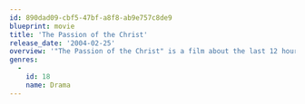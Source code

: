 ```yaml
---
id: 890dad09-cbf5-47bf-a8f8-ab9e757c8de9
blueprint: movie
title: 'The Passion of the Christ'
release_date: '2004-02-25'
overview: '"The Passion of the Christ" is a film about the last 12 hours in the life of Jesus. Director Mel Gibson received much criticism from critics and audiences for his explicit depiction of and focus on violence and on christs suffering, especially on the part of the jewish community. The films languages are Arabic, Latin and Hebrew and its actors are laymen which was controversially received as well.'
genres:
  -
    id: 18
    name: Drama
---
```

